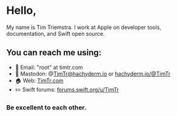 # Hello,

My name is Tim Triemstra. I work at Apple on developer tools, documentation, and Swift open source.

## You can reach me using:

- 📨 Email: "root" at timtr.com
- 🐘 Mastodon: @TimTr@hachyderm.io or [hachyderm.io/@TimTr](https://hachyderm.io/@TimTr)
- 🏠 Web:  [TimTr.com](https://timtr.com)
- ✏️ Swift forums: [forums.swift.org/u/TimTr](https://forums.swift.org/u/TimTr)

### Be excellent to each other. 

